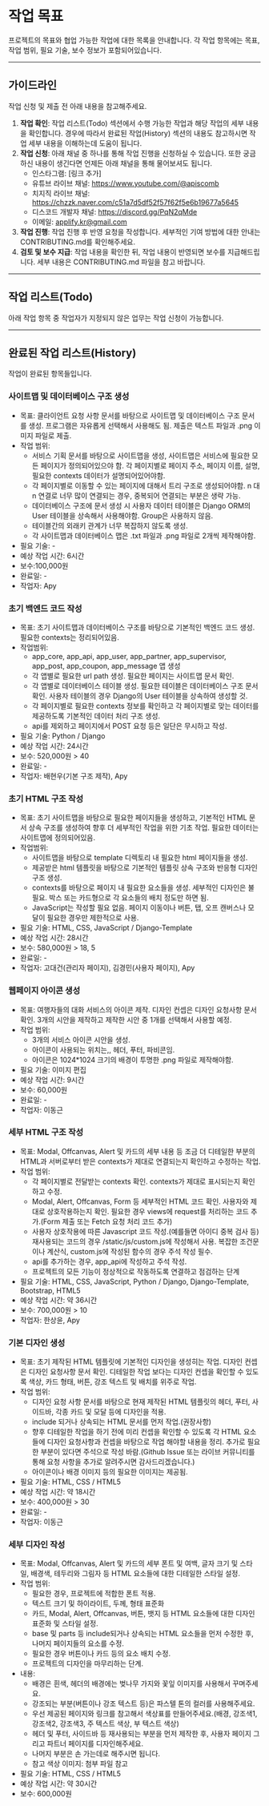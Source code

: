 # 작업 목표

프로젝트의 목표와 협업 가능한 작업에 대한 목록을 안내합니다. 각 작업 항목에는 목표, 작업 범위, 필요 기술, 보수 정보가 포함되어있습니다.

---

## 가이드라인

작업 신청 및 제출 전 아래 내용을 참고해주세요.

  1. **작업 확인**: 작업 리스트(Todo) 섹션에서 수행 가능한 작업과 해당 작업의 세부 내용을 확인합니다. 경우에 따라서 완료된 작업(History) 섹션의 내용도 참고하시면 작업 세부 내용을 이해하는데 도움이 됩니다.
  2. **작업 신청**: 아래 채널 중 하나를 통해 작업 진행을 신청하실 수 있습니다. 또한 궁금하신 내용이 생긴다면 언제든 아래 채널을 통해 물어보셔도 됩니다.
     - 인스타그램: [링크 추가]
     - 유튜브 라이브 채널: <https://www.youtube.com/@apiscomb>
     - 치지직 라이브 채널: <https://chzzk.naver.com/c51a7d5df52f57f62f5e6b19677a5645>
     - 디스코드 개발자 채널: <https://discord.gg/PqN2qMde>
     - 이메일: <applify.kr@gmail.com>
  3. **작업 진행**: 작업 진행 후 반영 요청을 작성합니다. 세부적인 기여 방법에 대한 안내는 CONTRIBUTING.md를 확인해주세요.
  4. **검토 및 보수 지급**: 작업 내용을 확인한 뒤, 작업 내용이 반영되면 보수를 지급해드립니다.
세부 내용은 CONTRIBUTING.md 파일을 참고 바랍니다.

---

## 작업 리스트(Todo)

아래 작업 항목 중 작업자가 지정되지 않은 업무는 작업 신청이 가능합니다.

---

## 완료된 작업 리스트(History)

작업이 완료된 항목들입니다.

### **사이트맵 및 데이터베이스 구조 생성**

- 목표: 클라이언트 요청 사항 문서를 바탕으로 사이트맵 및 데이터베이스 구조 문서를 생성. 프로그램은 자유롭게 선택해서 사용해도 됨. 제출은 텍스트 파일과 .png 이미지 파일로 제출.
- 작업 범위:
  - 서비스 기획 문서를 바탕으로 사이트맵을 생성, 사이트맵은 서비스에 필요한 모든 페이지가 정의되어있으야 함. 각 페이지별로 페이지 주소, 페이지 이름, 설명, 필요한 contexts 데이터가 설명되어있어야함.
  - 각 페이지별로 이동할 수 있는 페이지에 대해서 트리 구조로 생성되어야함. n 대 n 연결로 너무 많이 연결되는 경우, 중복되어 연결되는 부분은 생략 가능.
  - 데이터베이스 구조에 문서 생성 시 사용자 데이터 테이블은 Django ORM의 User 테이블을 상속해서 사용해야함. Group은 사용하지 않음.
  - 테이블간의 외래키 관계가 너무 복잡하지 않도록 생성.
  - 각 사이트맵과 데이터베이스 맵은 .txt 파일과 .png 파일로 2개씩 제작해야함.
- 필요 기술: -
- 예상 작업 시간: 6시간
- 보수:100,000원
- 완료일: -
- 작업자: Apy

### **초기 백엔드 코드 작성**

- 목표: 초기 사이트맵과 데이터베이스 구조를 바탕으로 기본적인 백엔드 코드 생성. 필요한 contexts는 정리되어있음.
- 작업범위:
  - app_core, app_api, app_user, app_partner, app_supervisor, app_post, app_coupon, app_message 앱 생성
  - 각 앱별로 필요한 url path 생성. 필요한 페이지는 사이트맵 문서 확인.
  - 각 앱별로 데이터베이스 테이블 생성. 필요한 테이블은 데이터베이스 구조 문서 확인. 사용자 테이블의 경우 Django의 User 테이블을 상속하여 생성할 것.
  - 각 페이지별로 필요한 contexts 정보를 확인하고 각 페이지별로 맞는 데이터를 제공하도록 기본적인 데이터 처리 구조 생성.
  - api를 제외하고 페이지에서 POST 요청 등은 일단은 무시하고 작성.
- 필요 기술: Python / Django
- 예상 작업 시간: 24시간
- 보수: 520,000원 > 40
- 완료일: -
- 작업자: 배현우(기본 구조 제작), Apy

### **초기 HTML 구조 작성**

- 목표: 초기 사이트맵을 바탕으로 필요한 페이지들을 생성하고, 기본적인 HTML 문서 상속 구조를 생성하여 향후 더 세부적인 작업을 위한 기초 작업. 필요한 데이터는 사이트맵에 정의되어있음.
- 작업범위:
  - 사이트맵을 바탕으로 template 디렉토리 내 필요한 html 페이지들을 생성.
  - 제공받은 html 템플릿을 바탕으로 기본적인 템플릿 상속 구조와 반응형 디자인 구조 생성.
  - contexts를 바탕으로 페이지 내 필요한 요소들을 생성. 세부적인 디자인은 불필요. 박스 또는 카드형으로 각 요소들의 배치 정도만 하면 됨.
  - JavaScript는 작성할 필요 없음. 페이지 이동이나 버튼, 탭, 오프 캔버스나 모달이 필요한 경우만 제한적으로 사용.
- 필요 기술: HTML, CSS, JavaScript / Django-Template
- 예상 작업 시간: 28시간
- 보수: 580,000원 > 18, 5
- 완료일: -
- 작업자: 고대건(관리자 페이지), 김경민(사용자 페이지), Apy

### **웹페이지 아이콘 생성**

- 목표: 여행자들의 대화 서비스의 아이콘 제작. 디자인 컨셉은 디자인 요청사항 문서 확인. 3개의 시안을 제작하고 제작한 시안 중 1개를 선택해서 사용할 예정.
- 작업 범위:
  - 3개의 서비스 아이콘 시안을 생성.
  - 아이콘이 사용되는 위치는,, 헤더, 푸터, 파비콘임.
  - 아이콘은 1024*1024 크기의 배경이 투명한 .png 파일로 제작해야함.
- 필요 기술: 이미지 편집
- 예상 작업 시간: 9시간
- 보수: 60,000원
- 완료일: -
- 작업자: 이동근

### **세부 HTML 구조 작성**

- 목표: Modal, Offcanvas, Alert 및 카드의 세부 내용 등 조금 더 디테일한 부분의 HTML과 서버로부터 받은 contexts가 제대로 연결되는지 확인하고 수정하는 작업.
- 작업 범위:
  - 각 페이지별로 전달받는 contexts 확인. contexts가 제대로 표시되는지 확인하고 수정.
  - Modal, Alert, Offcanvas, Form 등 세부적인 HTML 코드 확인. 사용자와 제대로 상호작용하는지 확인. 필요한 경우 views에 request를 처리하는 코드 추가.(Form 제출 또는 Fetch 요청 처리 코드 추가)
  - 사용자 상호작용에 따른 Javascript 코드 작성.(예를들면 아이디 중복 검사 등) 재사용되는 코드의 경우 /static/js/custom.js에 작성해서 사용. 복잡한 조건문이나 계산식, custom.js에 작성된 함수의 경우 주석 작성 필수.
  - api를 추가하는 경우, app_api에 작성하고 주석 작성.
  - 프로젝트의 모든 기능이 정상적으로 작동하도록 연결하고 점검하는 단계
- 필요 기술: HTML, CSS, JavaScript, Python / Django, Django-Template, Bootstrap, HTML5
- 예상 작업 시간: 약 36시간
- 보수: 700,000원 > 10
- 작업자: 한상윤, Apy

### **기본 디자인 생성**

- 목표: 초기 제작된 HTML 템플릿에 기본적인 디자인을 생성히는 작업. 디자인 컨셉은 디자인 요청사항 문서 확인. 디테일한 작업 보다는 디자인 컨셉을 확인할 수 있도록 색상, 카드 형태, 버튼, 강조 텍스트 및 배치를 위주로 작업.
- 작업 범위:
  - 디자인 요청 사항 문서를 바탕으로 현재 제작된 HTML 템플릿의 헤더, 푸터, 사이드바, 각종 카드 및 모달 등에 디자인을 적용.
  - include 되거나 상속되는 HTML 문서를 먼저 작업.(권장사항)
  - 향후 디테일한 작업을 하기 전에 미리 컨셉을 확인할 수 있도록 각 HTML 요소들에 디자인 요청사항과 컨셉을 바탕으로 작업 해야할 내용을 정리. 추가로 필요한 부분이 있다면 주석으로 작성 바람.(Github Issue 또는 라이브 커뮤니티를 통해 요청 사항을 추가로 알려주시면 감사드리겠습니다.)
  - 아이콘이나 배경 이미지 등의 필요한 이미지는 제공됨.
- 필요 기술: HTML, CSS / HTML5
- 예상 작업 시간: 약 18시간
- 보수: 400,000원 > 30
- 완료일: -
- 작업자: 이동근

### **세부 디자인 작성**

- 목표: Modal, Offcanvas, Alert 및 카드의 세부 폰트 및 여백, 글자 크기 및 스타일, 배경색, 테두리와 그림자 등  HTML 요소들에 대한 디테일한 스타일 설정.
- 작업 범위:
  - 필요한 경우, 프로젝트에 적합한 폰트 적용.
  - 텍스트 크기 및 하이라이트, 두께, 형태 표준화
  - 카드, Modal, Alert, Offcanvas, 버튼, 뱃지 등 HTML 요소들에 대한 디자인 표준화 및 스타일 설정.
  - base 및 parts 등 include되거나 상속되는 HTML 요소들을 먼저 수정한 후, 나머지 페이지들의 요소를 수정.
  - 필요한 경우 버튼이나 카드 등의 요소 배치 수정.
  - 프로젝트의 디자인을 마무리하는 단계.
- 내용:  
  - 배경은 흰색, 헤더의 배경에는 벚나무 가지와 꽃잎 이미지를 사용해서 꾸며주세요.
  - 강조되는 부분(버튼이나 강조 텍스트 등)은 파스텔 톤의 컬러를 사용해주세요.
  - 우선 제공된 페이지와 링크를 참고해서 색상표를 만들어주세요.(배경, 강조색1, 강조색2, 강조색3, 주 텍스트 색상, 부 텍스트 색상)
  - 헤더 및 푸터, 사이드바 등 재사용되는 부분을 먼저 제작한 후, 사용자 페이지 그리고 파트너 페이지를 디자인해주세요.
  - 나머지 부분은 손 가는데로 해주시면 됩니다.
  - 참고 색상 이미지: 첨부 파일 참고
- 필요 기술: HTML, CSS / HTML5
- 예상 작업 시간: 약 30시간
- 보수: 600,000원
